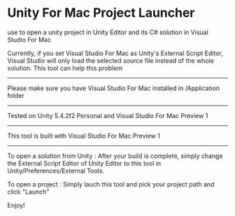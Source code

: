 # Unity For Mac Project Launcher
use to open a unity project in Unity Editor and its C# solution in Visual Studio For Mac

Currently, if you set Visual Studio For Mac as Unity's External Script Editor, Visual Studio will only load the selected source file instead of the whole solution. This tool can help this problem
*****************************************************************************
Please make sure you have Visual Studio For Mac installed in /Application folder
*****************************************************************************
Tested on Unity 5.4.2f2 Personal and Visual Studio For Mac Preview 1
********************************
This tool is built with Visual Studio For Mac Preview 1
****************************************************

To open a solution from Unity : After your build is complete, simply change the External Script Editor of Unity Editor to this tool in Unity/Preferences/External Tools.

To open a project : Simply lauch this tool and pick your project path and click "Launch"

Enjoy!

